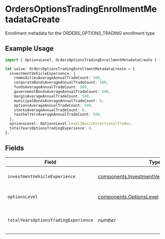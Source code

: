 # OrdersOptionsTradingEnrollmentMetadataCreate

Enrollment metadata for the ORDERS_OPTIONS_TRADING enrollment type

## Example Usage

```typescript
import { OptionsLevel, OrdersOptionsTradingEnrollmentMetadataCreate } from "@apexfintechsolutions/ascend-sdk/models/components";

let value: OrdersOptionsTradingEnrollmentMetadataCreate = {
  investmentVehicleExperience: {
    commoditiesAverageAnnualTradeCount: 500,
    corporateBondsAverageAnnualTradeCount: 500,
    fundsAverageAnnualTradeCount: 500,
    governmentBondsAverageAnnualTradeCount: 500,
    marginAverageAnnualTradeCount: 500,
    municipalBondsAverageAnnualTradeCount: 0,
    optionsAverageAnnualTradeCount: 500,
    stocksAverageAnnualTradeCount: 0,
    taxSheltersAverageAnnualTradeCount: 500,
  },
  optionsLevel: OptionsLevel.Level1BasicDirectionalTrades,
  totalYearsOptionsTradingExperience: 0,
};
```

## Fields

| Field                                                                                                        | Type                                                                                                         | Required                                                                                                     | Description                                                                                                  | Example                                                                                                      |
| ------------------------------------------------------------------------------------------------------------ | ------------------------------------------------------------------------------------------------------------ | ------------------------------------------------------------------------------------------------------------ | ------------------------------------------------------------------------------------------------------------ | ------------------------------------------------------------------------------------------------------------ |
| `investmentVehicleExperience`                                                                                | [components.InvestmentVehicleExperienceCreate](../../models/components/investmentvehicleexperiencecreate.md) | :heavy_check_mark:                                                                                           | Investment vehicle experience                                                                                |                                                                                                              |
| `optionsLevel`                                                                                               | [components.OptionsLevel](../../models/components/optionslevel.md)                                           | :heavy_check_mark:                                                                                           | Requested options level                                                                                      | LEVEL_1_BASIC_DIRECTIONAL_TRADES                                                                             |
| `totalYearsOptionsTradingExperience`                                                                         | *number*                                                                                                     | :heavy_check_mark:                                                                                           | Total years of options trading experience                                                                    | 0                                                                                                            |